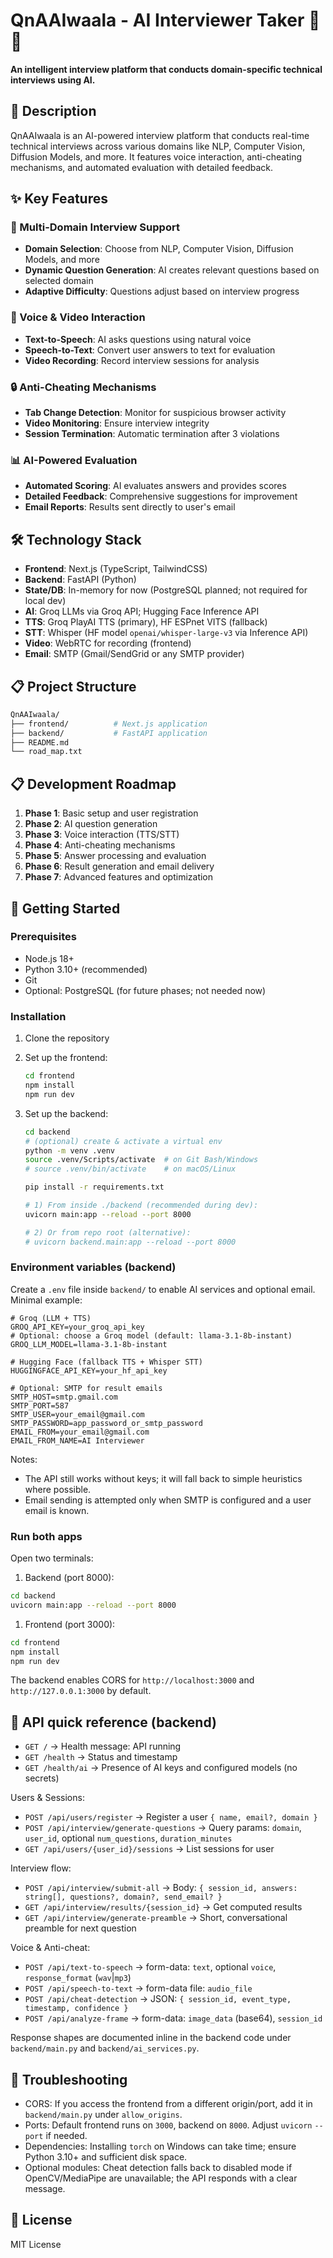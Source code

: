 # QnAAIwaala - AI Interviewer Taker 🤖💼

**An intelligent interview platform that conducts domain-specific technical interviews using AI.**

## 📝 Description

QnAAIwaala is an AI-powered interview platform that conducts real-time technical interviews across various domains like NLP, Computer Vision, Diffusion Models, and more. It features voice interaction, anti-cheating mechanisms, and automated evaluation with detailed feedback.

## ✨ Key Features

### 🎯 Multi-Domain Interview Support

- **Domain Selection**: Choose from NLP, Computer Vision, Diffusion Models, and more
- **Dynamic Question Generation**: AI creates relevant questions based on selected domain
- **Adaptive Difficulty**: Questions adjust based on interview progress

### 🎤 Voice & Video Interaction

- **Text-to-Speech**: AI asks questions using natural voice
- **Speech-to-Text**: Convert user answers to text for evaluation
- **Video Recording**: Record interview sessions for analysis

### 🔒 Anti-Cheating Mechanisms

- **Tab Change Detection**: Monitor for suspicious browser activity
- **Video Monitoring**: Ensure interview integrity
- **Session Termination**: Automatic termination after 3 violations

### 📊 AI-Powered Evaluation

- **Automated Scoring**: AI evaluates answers and provides scores
- **Detailed Feedback**: Comprehensive suggestions for improvement
- **Email Reports**: Results sent directly to user's email

## 🛠️ Technology Stack

- **Frontend**: Next.js (TypeScript, TailwindCSS)
- **Backend**: FastAPI (Python)
- **State/DB**: In-memory for now (PostgreSQL planned; not required for local dev)
- **AI**: Groq LLMs via Groq API; Hugging Face Inference API
- **TTS**: Groq PlayAI TTS (primary), HF ESPnet VITS (fallback)
- **STT**: Whisper (HF model `openai/whisper-large-v3` via Inference API)
- **Video**: WebRTC for recording (frontend)
- **Email**: SMTP (Gmail/SendGrid or any SMTP provider)

## 📋 Project Structure

```bash
QnAAIwaala/
├── frontend/          # Next.js application
├── backend/           # FastAPI application
├── README.md
└── road_map.txt
```

## 📋 Development Roadmap

1. **Phase 1**: Basic setup and user registration
2. **Phase 2**: AI question generation
3. **Phase 3**: Voice interaction (TTS/STT)
4. **Phase 4**: Anti-cheating mechanisms
5. **Phase 5**: Answer processing and evaluation
6. **Phase 6**: Result generation and email delivery
7. **Phase 7**: Advanced features and optimization

## 🚀 Getting Started

### Prerequisites

- Node.js 18+
- Python 3.10+ (recommended)
- Git
- Optional: PostgreSQL (for future phases; not needed now)

### Installation

1. Clone the repository
2. Set up the frontend:

   ```bash
   cd frontend
   npm install
   npm run dev
   ```

3. Set up the backend:

   ```bash
   cd backend
   # (optional) create & activate a virtual env
   python -m venv .venv
   source .venv/Scripts/activate  # on Git Bash/Windows
   # source .venv/bin/activate    # on macOS/Linux

   pip install -r requirements.txt

   # 1) From inside ./backend (recommended during dev):
   uvicorn main:app --reload --port 8000

   # 2) Or from repo root (alternative):
   # uvicorn backend.main:app --reload --port 8000
   ```

### Environment variables (backend)

Create a `.env` file inside `backend/` to enable AI services and optional email. Minimal example:

```env
# Groq (LLM + TTS)
GROQ_API_KEY=your_groq_api_key
# Optional: choose a Groq model (default: llama-3.1-8b-instant)
GROQ_LLM_MODEL=llama-3.1-8b-instant

# Hugging Face (fallback TTS + Whisper STT)
HUGGINGFACE_API_KEY=your_hf_api_key

# Optional: SMTP for result emails
SMTP_HOST=smtp.gmail.com
SMTP_PORT=587
SMTP_USER=your_email@gmail.com
SMTP_PASSWORD=app_password_or_smtp_password
EMAIL_FROM=your_email@gmail.com
EMAIL_FROM_NAME=AI Interviewer
```

Notes:

- The API still works without keys; it will fall back to simple heuristics where possible.
- Email sending is attempted only when SMTP is configured and a user email is known.

### Run both apps

Open two terminals:

1) Backend (port 8000):

```bash
cd backend
uvicorn main:app --reload --port 8000
```

1) Frontend (port 3000):

```bash
cd frontend
npm install
npm run dev
```

The backend enables CORS for `http://localhost:3000` and `http://127.0.0.1:3000` by default.

## 🧭 API quick reference (backend)

- `GET /` → Health message: API running
- `GET /health` → Status and timestamp
- `GET /health/ai` → Presence of AI keys and configured models (no secrets)

Users & Sessions:

- `POST /api/users/register` → Register a user `{ name, email?, domain }`
- `POST /api/interview/generate-questions` → Query params: `domain`, `user_id`, optional `num_questions`, `duration_minutes`
- `GET /api/users/{user_id}/sessions` → List sessions for user

Interview flow:

- `POST /api/interview/submit-all` → Body: `{ session_id, answers: string[], questions?, domain?, send_email? }`
- `GET /api/interview/results/{session_id}` → Get computed results
- `GET /api/interview/generate-preamble` → Short, conversational preamble for next question

Voice & Anti-cheat:

- `POST /api/text-to-speech` → form-data: `text`, optional `voice`, `response_format` (`wav`|`mp3`)
- `POST /api/speech-to-text` → form-data file: `audio_file`
- `POST /api/cheat-detection` → JSON: `{ session_id, event_type, timestamp, confidence }`
- `POST /api/analyze-frame` → form-data: `image_data` (base64), `session_id`

Response shapes are documented inline in the backend code under `backend/main.py` and `backend/ai_services.py`.

## 🔧 Troubleshooting

- CORS: If you access the frontend from a different origin/port, add it in `backend/main.py` under `allow_origins`.
- Ports: Default frontend runs on `3000`, backend on `8000`. Adjust `uvicorn` `--port` if needed.
- Dependencies: Installing `torch` on Windows can take time; ensure Python 3.10+ and sufficient disk space.
- Optional modules: Cheat detection falls back to disabled mode if OpenCV/MediaPipe are unavailable; the API responds with a clear message.

## 📄 License

MIT License
